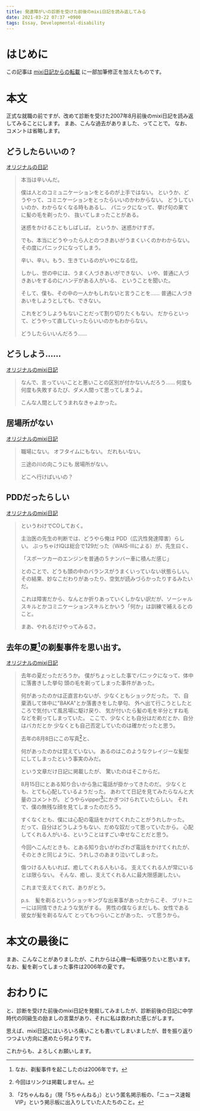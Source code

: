 ```yaml
---
title: 発達障がいの診断を受けた前後のmixi日記を読み返してみる
date: 2021-03-22 07:37 +0900
tags: Essay, Developmental-disability
---
```


# はじめに

この記事は [mixi日記からの転載](https://mixi.jp/view_diary.pl?id=1724288484&owner_id=955762) に一部加筆修正を加えたものです。

# 本文

正式な就職の前ですが、改めて診断を受けた2007年8月前後のmixi日記を読み返してみることにします。
まあ、こんな過去がありました、ってことで。
なお、コメントは省略します。

## どうしたらいいの？

[オリジナルの日記](http://mixi.jp/view_diary.pl?id=543485230&owner_id=955762)

> 本当は辛いんだ。
>
> 僕は人とのコミュニケーションをとるのが上手ではない。
> というか、どうやって、コミニケーションをとったらいいのかわからない。
> どうしていいのか、わからなくなる時もあるし、
> パニックになって、挙げ句の果てに髪の毛を剃ったり、
> 抜いてしまったことがある。
>
> 迷惑をかけることもしばしば。
> というか、迷惑かけすぎ。
>
> でも、本当にどうやったら人とのつきあいがうまくいくのかわからない。
> その度にパニックになってしまう。
>
> 辛い、辛い。もう、生きているのがいやになる位。
>
> しかし、世の中には、うまく人づきあいができない、
> いや、普通に人づきあいをするのにハンデがある人がいる、
> ということを聞いた。
>
> そして、僕も、その中の一人かもしれないと言うことを……
> 普通に人づきあいをしようとしても、できない。
>
> これをどうしようもないことだって割り切りたくもない。
> だからといって、どうやって直していったらいいのかもわからない。
>
> どうしたらいいんだろう……

## どうしよう……

[オリジナルのmixi日記](http://mixi.jp/view_diary.pl?id=545113081&owner_id=955762)

> なんで、言っていいことと悪いことの区別が付かないんだろう……
> 何度も何度も失敗するたび、ダメ人間って思ってしまうよ。
>
> こんな人間としてうまれなきゃよかった。

## 居場所がない

[オリジナルのmixi日記](http://mixi.jp/view_diary.pl?id=547061410&owner_id=955762)

> 職場にない。
> オフタイムにもない。
> だれもいない。
>
> 三途の川の向こうにも
> 居場所がない。
> 
> どこへ行けばいいの？

## PDDだったらしい

[オリジナルのmixi日記](http://mixi.jp/view_diary.pl?id=547302962&owner_id=955762)

> というわけでCOしておく。
>
> 主治医の先生の判断では、どうやら俺は
> PDD（広汎性発達障害）らしい。
> ぶっちゃけIQは総合で129だった（WAIS-IIIによる）が、先生曰く、
>
> 「スポーツカーのエンジンを普通の５ナンバー車に積んだ感じ」
> 
> とのことで、どうも頭の中のバランスがうまくいっていない状態らしい。その結果、妙なこだわりがあったり、空気が読みづらかったりするみたいだ。
>
> これは障害だから、なんとか折りあっていくしかない訳だが、ソーシャルスキルとかコミニケーションスキルとかいう「何か」は訓練で補えるとのこと。
>
> まあ、やれるだけやってみるさ。

## 去年の夏[^1]の剃髪事件を思い出す。

[^1]: なお、剃髪事件を起こしたのは2006年です。

[オリジナルのmixi日記](http://mixi.jp/view_diary.pl?id=548372378&owner_id=955762)

> 去年の夏だっただろうか。
> 僕がちょっとした事でパニックになって、体中に落書きした挙句
> 頭の毛を剃ってしまった事件があった。
>
> 何があったのかは正直言わないが、少なくともショックだった。
> で、自棄酒して体中に"BAKA"とか落書きをした挙句、
> 外へ出て行こうとしたところで気付いて風呂場に駆け戻り、
> 気が付いたら髪の毛を半分とすね毛などを剃ってしまっていた。
> ここで、少なくとも自分はだめだとか、自分はバカだとか
> 少なくとも自己否定していたのは確かだったと思う。
>
> 去年の8月8日にこの写真[^2]と、
>
> 何があったのかは覚えていない。
> あるのはこのようなクレイジーな髪型にしてしまったという事実のみだ。
> 
> という文章だけ日記に掲載したが、
> 驚いたのはそこからだ。
>
> 8月15日にとある知り合いから急に電話が掛かってきたのだ。
> 少なくとも、とても心配しているようだった。
> あわてて日記を見てみたらなんと大量のコメントが。
> どうやらvipper[^3]にかぎつけられていたらしい。
> それで、僕の無残な顔を見てしまったのだろう。
>
> すくなくとも、僕には心配の電話をかけてくれたことがうれしかった。
> だって、自分はどうしようもない、だめな奴だって思っていたから。
> 心配してくれる人がいる、ということはすごい幸せなことだと思う。
>
> 今回へこんだときも、とある知り合いがわざわざ電話をかけてくれたが、
> そのときと同じように、うれしさのあまり泣いてしまった。
>
> 傷つける人もいれば、癒してくれる人もいる。
> 支えてくれる人が常にいるとは限らない。
> そんな、癒し、支えてくれる人に最大限感謝したい。
>
> これまで支えてくれて、ありがとう。
>
> p.s.　髪を剃るというショッキングな出来事があったからこそ、
> ブリトニーには同情できたような気がする。
> 男性の僕ならまだしも、女性である彼女が髪を剃るなんて
> とってもつらいことがあった、って思うから。

[^2]: 今回はリンクは掲載しません。
[^3]: 「2ちゃんねる」（現「5ちゃんねる」）という匿名掲示板の、「ニュース速報VIP」という掲示板に出入りしていた人たちのこと。

# 本文の最後に

まあ、こんなことがありましたが、これからは心機一転頑張りたいと思います。
なお、髪を剃ってしまった事件は2006年の夏です。

# おわりに

と、診断を受けた前後のmixi日記を発掘してみましたが、診断前後の日記に中学時代の同級生の励ましの言葉があり、それに私は救われた感じがします。

思えば、mixi日記にはいろいろ痛いことも書いてしまいましたが、昔を振り返りつつよい方向に進めたら何よりです。

これからも、よろしくお願いします。